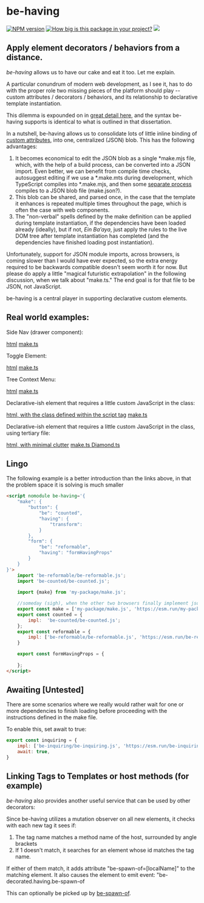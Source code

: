 # be-having

[![NPM version](https://badge.fury.io/js/be-importing.png)](http://badge.fury.io/js/be-having)
[![How big is this package in your project?](https://img.shields.io/bundlephobia/minzip/be-having?style=for-the-badge)](https://bundlephobia.com/result?p=be-having)
<img src="http://img.badgesize.io/https://cdn.jsdelivr.net/npm/be-having?compression=gzip">

## Apply element decorators / behaviors from a distance.

*be-having* allows us to have our cake and eat it too.  Let me explain.

A particular conundrum of modern web development, as I see it, has to do with the proper role two missing pieces of the platform should play -- custom attributes / decorators / behaviors, and its relationship to  declarative template instantiation.

This dilemma is expounded on in [great detail here](https://github.com/bahrus/trans-render#extending-tr-dtr-horizontally), and the syntax be-having supports is identical to what is outlined in that dissertation.

In a nutshell, be-having allows us to consolidate lots of little inline binding of [custom attributes](https://github.com/bahrus/be-decorated), into one, centralized (JSON) blob.  This has the following advantages:

1.  It becomes economical to edit the JSON blob as a single *make.mjs file, which, with the help of a build process, can be converted into a JSON import.  Even better, we can benefit from compile time checks, autosuggest editing if we use a *.make.mts during development, which TypeScript compiles into *.make.mjs, and then some [separate process](https://github.com/bahrus/may-it-be) compiles to a JSON blob file (make.json?).
2.  This blob can be shared, and parsed once, in the case that the template it enhances is repeated multiple times throughout the page, which is often the case with web components.
3.  The "non-verbal" spells defined by the make definition can be applied during template instantiation, if the dependencies have been loaded already (ideally), but if not, *Ein Ba’aya*, just apply the rules to the live DOM tree after template instantiation has completed (and the dependencies have finished loading post instantiation).

Unfortunately, support for JSON module imports, across browsers, is coming slower than I would have ever expected, so the extra energy required to be backwards compatible doesn't seem worth it for now.  But please do apply a little "magical futuristic extrapolation" in the following discussion, when we talk about "make.ts." The end goal is for that file to be JSON, not JavaScript.

be-having is a central player in supporting declarative custom elements.

## Real world examples:

Side Nav (drawer component):

[html](https://github.com/bahrus/xtal-side-nav/blob/baseline/xtal-side-nav.html)
[make.ts](https://github.com/bahrus/xtal-side-nav/blob/baseline/make.ts)

Toggle Element:

[html](https://github.com/bahrus/plus-minus/blob/baseline/plus-minus.html)
[make.ts](https://github.com/bahrus/plus-minus/blob/baseline/make.ts)

Tree Context Menu:

[html](https://github.com/bahrus/tree-context/blob/baseline/tree-context.html)
[make.ts](https://github.com/bahrus/tree-context/blob/baseline/make.ts)

Declarative-ish element that requires a little custom JavaScript in the class:

[html, with the class defined within the script tag](https://github.com/bahrus/xtal-fig/blob/baseline/parallelogram/make.ts)
[make.ts ](https://github.com/bahrus/xtal-fig/blob/baseline/parallelogram/root.html)

Declarative-ish element that requires a little custom JavaScript in the class, using tertiary file:

[html, with minimal clutter](https://github.com/bahrus/xtal-fig/blob/baseline/diamond/root.html)
[make.ts ](https://github.com/bahrus/xtal-fig/blob/baseline/diamond/make.ts)
[Diamond.ts](https://github.com/bahrus/xtal-fig/blob/baseline/diamond/DiamondVM.ts)

## Lingo

The following example is a better introduction than the links above, in that the problem space it is solving is much smaller

```html
<script nomodule be-having='{
    "make": {
        "button": {
            "be": "counted",
            "having": {
                "transform": 
            }
        },
        "form": {
            "be": "reformable",
            "having": "formHavingProps"
        }
    }
}'> 
    import 'be-reformable/be-reformable.js';
    import 'be-counted/be-counted.js';
    
    import {make} from 'my-package/make.js';

    //someday (sigh), when the other two browsers finally implement json modules, can switch to json
    export const make = ['my-package/make.js', 'https://esm.run/my-package@0.0.123/make.js']; 
    export const counted = {
        impl:  'be-counted/be-counted.js';
    };
    export const reformable = {
        impl: ['be-reformable/be-reformable.js', 'https://esm.run/be-reformable@0.0.23']
    }

    export const formHavingProps = {
        
    };
</script>
```

## Awaiting [Untested]

There are some scenarios where we really would rather wait for one or more dependencies to finish loading before proceeding with the instructions defined in the make file.

To enable this, set await to true:

```JavaScript
export const inquiring = {
    impl: ['be-inquiring/be-inquiring.js', 'https://esm.run/be-inquiring@1.2.3/be-inquiring.js'],
    await: true,
}
```

## Linking Tags to Templates or host methods (for example)

*be-having* also provides another useful service that can be used by other decorators:

Since be-having utilizes a mutation observer on all new elements, it checks with each new tag it sees if:

1.  The tag name matches a method name of the host, surrounded by angle brackets
2.  If 1 doesn't match, it searches for an element whose id matches the tag name. 

If either of them match, it adds attribute "be-spawn-of=[localName]" to the matching element.  It also causes the element to emit event:  "be-decorated.having.be-spawn-of

This can optionally be picked up by [be-spawn-of](https://github.com/bahrus/be-spawn-of).

